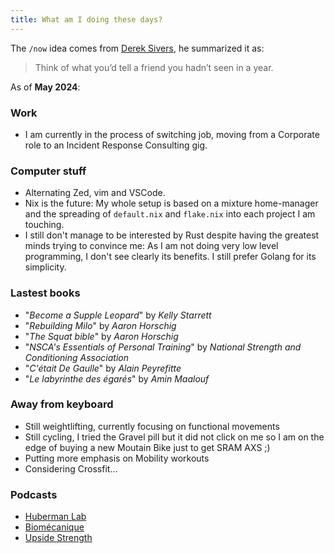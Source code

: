 ```yaml
---
title: What am I doing these days?
---
```


The `/now` idea comes from [Derek Sivers](https://nownownow.com/about), he summarized it as:

> Think of what you’d tell a friend you hadn’t seen in a year.

As of **May 2024**:

### Work

- I am currently in the process of switching job, moving from a Corporate role to an Incident Response Consulting gig.

### Computer stuff

- Alternating Zed, vim and VSCode.
- Nix is the future: My whole setup is based on a mixture home-manager and the spreading of `default.nix` and `flake.nix` into each project I am touching.
- I still don't manage to be interested by Rust despite having the greatest minds trying to convince me: As I am not doing very low level programming, I don't see clearly its benefits. I still prefer Golang for its simplicity.

### Lastest books

- "_Become a Supple Leopard_" by _Kelly Starrett_
- "_Rebuilding Milo_" by _Aaron Horschig_
- "_The Squat bible_" by _Aaron Horschig_
- "_NSCA's Essentials of Personal Training_" by _National Strength and Conditioning Association_
- "_C'était De Gaulle_" by _Alain Peyrefitte_
- "_Le labyrinthe des égarés_" by _Amin Maalouf_

### Away from keyboard

- Still weightlifting, currently focusing on functional movements
- Still cycling, I tried the Gravel pill but it did not click on me so I am on the edge of buying a new Moutain Bike just to get SRAM AXS ;)
- Putting more emphasis on Mobility workouts
- Considering Crossfit...

### Podcasts

- [Huberman Lab](https://www.hubermanlab.com/)
- [Biomécanique](https://biomecaniquepodcast.com/)
- [Upside Strength](https://upsidestrength.com/)
